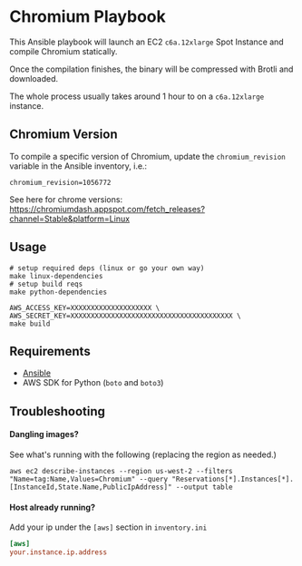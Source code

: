 # Chromium Playbook

This Ansible playbook will launch an EC2 `c6a.12xlarge` Spot Instance and compile Chromium statically.

Once the compilation finishes, the binary will be compressed with Brotli and downloaded.

The whole process usually takes around 1 hour to on a `c6a.12xlarge` instance.

## Chromium Version

To compile a specific version of Chromium, update the `chromium_revision` variable in the Ansible inventory, i.e.:

```shell
chromium_revision=1056772
```

See here for chrome versions: https://chromiumdash.appspot.com/fetch_releases?channel=Stable&platform=Linux

## Usage

```shell
# setup required deps (linux or go your own way)
make linux-dependencies
# setup build reqs
make python-dependencies

AWS_ACCESS_KEY=XXXXXXXXXXXXXXXXXXXX \
AWS_SECRET_KEY=XXXXXXXXXXXXXXXXXXXXXXXXXXXXXXXXXXXXXXXX \
make build
```

## Requirements

- [Ansible](http://docs.ansible.com/ansible/latest/intro_installation.html#latest-releases-via-apt-ubuntu)
- AWS SDK for Python (`boto` and `boto3`)


## Troubleshooting

#### Dangling images?

See what's running with the following (replacing the region as needed.)
```shell
aws ec2 describe-instances --region us-west-2 --filters "Name=tag:Name,Values=Chromium" --query "Reservations[*].Instances[*].[InstanceId,State.Name,PublicIpAddress]" --output table
```

#### Host already running?

Add your ip under the `[aws]` section in `inventory.ini`

```ini
[aws]
your.instance.ip.address
```
